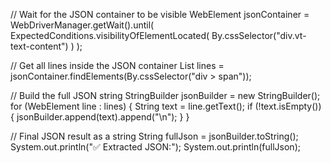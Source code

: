 // Wait for the JSON container to be visible
WebElement jsonContainer = WebDriverManager.getWait().until(
    ExpectedConditions.visibilityOfElementLocated(
        By.cssSelector("div.vt-text-content")
    )
);

// Get all <span> lines inside the JSON container
List<WebElement> lines = jsonContainer.findElements(By.cssSelector("div > span"));

// Build the full JSON string
StringBuilder jsonBuilder = new StringBuilder();
for (WebElement line : lines) {
    String text = line.getText();
    if (!text.isEmpty()) {
        jsonBuilder.append(text).append("\n");
    }
}

// Final JSON result as a string
String fullJson = jsonBuilder.toString();
System.out.println("✅ Extracted JSON:");
System.out.println(fullJson);
